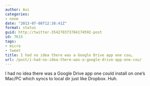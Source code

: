 ```yaml
---
author: Avi
categories:
- none
date: "2013-07-08T12:38:41Z"
format: status
guid: http://twitter-354278373784174592-post
id: 7615
tags:
- micro
- tweet
title: I had no idea there was a Google Drive app one cou…
url: /post/i-had-no-idea-there-was-a-google-drive-app-one-cou/
---
```

I had no idea there was a Google Drive app one could install on one’s Mac/PC which syncs to local dir just like Dropbox. Huh.
